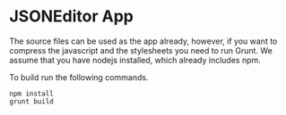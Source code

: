 JSONEditor App
==============

The source files can be used as the app already, however, if you want to compress the javascript and the stylesheets you need to run Grunt. We assume that you have nodejs installed, which already includes npm.

To build run the following commands.

```
npm install
grunt build
```